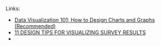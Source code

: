 Links: 
 + [Data Visualization 101: How to Design Charts and Graphs (Recommended)](https://cdn2.hubspot.net/hub/53/file-863940581-pdf/Data_Visualization_101_How_to_Design_Charts_and_Graphs.pdf*)
 + [11 DESIGN TIPS FOR VISUALIZING SURVEY RESULTS](https://visage.co/design-tips-for-visualizing-survey-results/) 
 + 
